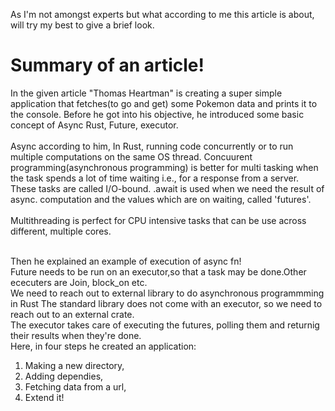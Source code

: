 As I'm not amongst experts but what according to me this article is about, will try my best to give a brief look.

# Summary of an article!
In the given article "Thomas Heartman" is creating a super simple application that fetches(to go and get) some Pokemon data and prints it to the console.
Before he got into his objective, he introduced some basic concept of Async Rust, Future, executor.<br/>
<br/>
Async according to him, In Rust, running code concurrently or to run multiple computations on the same OS thread. Concuurent programming(asynchronous programming) is better for multi tasking when the task spends a lot of time waiting i.e., for a response from a server. These tasks are called I/O-bound.
.await is used when we need the result of async. computation and the values which are on waiting, called 'futures'.<br/>
<br/>
Multithreading is perfect for CPU intensive tasks that can be use across different, multiple cores.<br/>
<br/>

Then he explained an example of execution of async fn!<br/>
Future needs to be run on an executor,so that a task may be done.Other ececuters are Join, block_on etc.
<br/>
 We need to reach out to external library to do asynchronous programmming in Rust The standard library does not come with an executor, so we need to reach out to an external crate.<br/>
 The executor takes care of executing the futures, polling them and returnig their results when they're done.<br/>
 Here, in four steps he created an application: 
 1) Making a new directory,
 2) Adding dependies,
 3) Fetching data from a url,
 4) Extend it!

